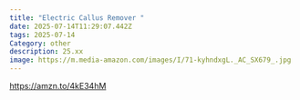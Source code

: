 ```yaml
---
title: "Electric Callus Remover "
date: 2025-07-14T11:29:07.442Z
tags: 2025-07-14
Category: other
description: 25.xx
image: https://m.media-amazon.com/images/I/71-kyhndxgL._AC_SX679_.jpg
---
```



https://amzn.to/4kE34hM